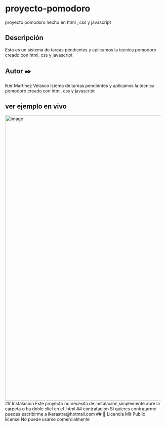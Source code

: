 # proyecto-pomodoro
proyecto pomodoro hecho en html , css y javascript
## Descripción
Esto es un sistema de tareas pendientes y aplicamos la tecnica pomodoro creado con html, css y javascript
## Autor ✒️
Iker Martínez Velasco
istema de tareas pendientes y aplicamos la tecnica pomodoro creado con html, css y javascript
## ver ejemplo en vivo
<img width="924" alt="image" src="https://github.com/moimenta84/proyecto-pomodoro/assets/138805316/cb9d8a46-e1c7-4fac-bd5a-c465f6bc4ae1">
## Instalacion
Este proyecto no necesita de instalación,símplemente abre la carpeta o ha doble clicl en el .html
## contratación
Si quieres contratarme puedes escribirme a ikerastra@hotmail.com
## 📄 Licencia 
Mit Public license
No puede usarse comercialmente
